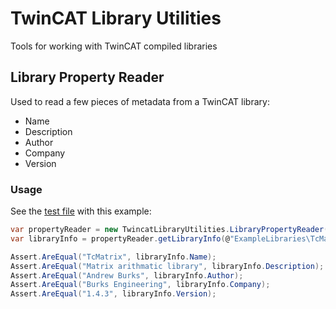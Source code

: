 # TwinCAT Library Utilities

Tools for working with TwinCAT compiled libraries

## Library Property Reader

Used to read a few pieces of metadata from a TwinCAT library:
* Name
* Description
* Author
* Company
* Version

### Usage

See the [test file](TwincatLibraryTests/LibraryPropertyReaderTests.cs) with this example:

```c#
var propertyReader = new TwincatLibraryUtilities.LibraryPropertyReader();
var libraryInfo = propertyReader.getLibraryInfo(@"ExampleLibraries\TcMatrix.library");

Assert.AreEqual("TcMatrix", libraryInfo.Name);
Assert.AreEqual("Matrix arithmatic library", libraryInfo.Description);
Assert.AreEqual("Andrew Burks", libraryInfo.Author);
Assert.AreEqual("Burks Engineering", libraryInfo.Company);
Assert.AreEqual("1.4.3", libraryInfo.Version);
```